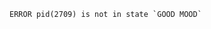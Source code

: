 ```log
ERROR pid(2709) is not in state `GOOD MOOD`
```
<!---
justice-programmer/justice-programmer is a ✨ special ✨ repository because its `README.md` (this file) appears on your GitHub profile.
You can click the Preview link to take a look at your changes.
--->
